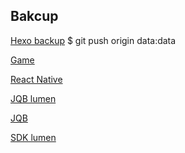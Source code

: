 ## Bakcup


[Hexo backup](git@github.com:luumans/backup.git "")
$ git push origin data:data

[Game](git@github.com:luuman/2048.git "")

[React Native](git@github.com:luuman/ReactNative.git "")

[JQB lumen](git@123.57.136.104:jqb-api-user.git "")

[JQB](git@123.57.136.104:tipuyou.git "")

[SDK lumen](git@github.com:heroghost/hpgds.git "")

[]( "")

[]( "")

[]( "")

[]( "")

[]( "")

[]( "")
